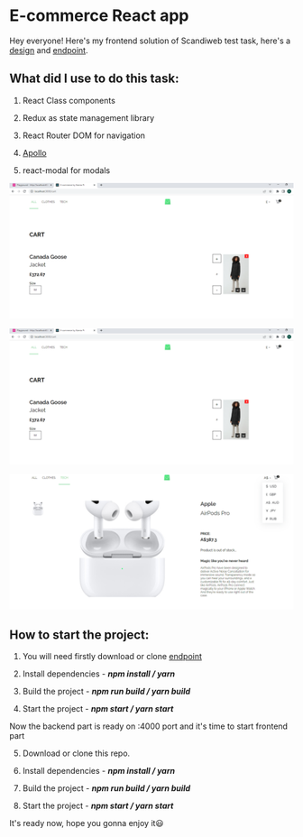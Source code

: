 # E-commerce React app

Hey everyone! Here's my frontend solution of Scandiweb test task, here's a [design](https://www.figma.com/file/MSyCAqVy1UgNap0pvqH6H3/Junior-Frontend-Test-Designs-(Public)?node-id=0%3A1) and [endpoint](https://github.com/scandiweb/junior-react-endpoint).

## What did I use to do this task:

1. React Class components

2. Redux as state management library

3. React Router DOM for navigation

4. [Apollo](https://www.apollographql.com/docs/react/)

5. react-modal for modals

![](./src/assets/shop/all.png)

![](./src/assets/shop/cart.png)

![](./src/assets/shop/pdp.png)

## How to start the project:

1. You will need firstly download or clone [endpoint](https://github.com/scandiweb/junior-react-endpoint)

2. Install dependencies - ***npm install / yarn***

3. Build the project - ***npm run build / yarn build***

4. Start the project - ***npm start / yarn start*** 

Now the backend part is ready on :4000 port and it's time to start frontend part

5. Download or clone this repo.

6. Install dependencies - ***npm install / yarn***

7. Build the project - ***npm run build / yarn build***

8. Start the project - ***npm start / yarn start*** 

It's ready now, hope you gonna enjoy it😃
